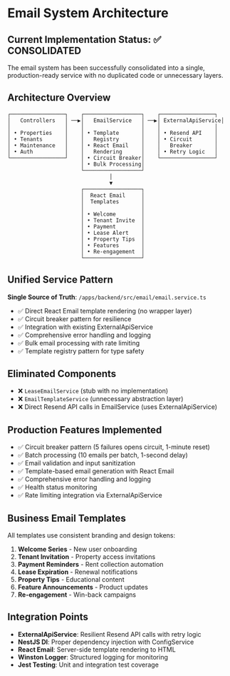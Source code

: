 # Email System Architecture

## Current Implementation Status: ✅ CONSOLIDATED

The email system has been successfully consolidated into a single, production-ready service with no duplicated code or unnecessary layers.

## Architecture Overview

```
┌─────────────────┐    ┌──────────────────┐    ┌─────────────────┐
│   Controllers   │ ──▶│   EmailService   │ ──▶│ ExternalApiService│
│                 │    │                  │    │                 │
│ • Properties    │    │ • Template       │    │ • Resend API    │
│ • Tenants       │    │   Registry       │    │ • Circuit       │
│ • Maintenance   │    │ • React Email    │    │   Breaker       │
│ • Auth          │    │   Rendering      │    │ • Retry Logic   │
└─────────────────┘    │ • Circuit Breaker│    └─────────────────┘
                       │ • Bulk Processing│
                       └──────────────────┘
                                │
                                ▼
                       ┌──────────────────┐
                       │  React Email     │
                       │  Templates       │
                       │                  │
                       │ • Welcome        │
                       │ • Tenant Invite  │
                       │ • Payment        │
                       │ • Lease Alert    │
                       │ • Property Tips  │
                       │ • Features       │
                       │ • Re-engagement  │
                       └──────────────────┘
```

## Unified Service Pattern

**Single Source of Truth**: `/apps/backend/src/email/email.service.ts`

- ✅ Direct React Email template rendering (no wrapper layer)
- ✅ Circuit breaker pattern for resilience
- ✅ Integration with existing ExternalApiService
- ✅ Comprehensive error handling and logging
- ✅ Bulk email processing with rate limiting
- ✅ Template registry pattern for type safety

## Eliminated Components

- ❌ `LeaseEmailService` (stub with no implementation)
- ❌ `EmailTemplateService` (unnecessary abstraction layer)
- ❌ Direct Resend API calls in EmailService (uses ExternalApiService)

## Production Features Implemented

- ✅ Circuit breaker pattern (5 failures opens circuit, 1-minute reset)
- ✅ Batch processing (10 emails per batch, 1-second delay)
- ✅ Email validation and input sanitization
- ✅ Template-based email generation with React Email
- ✅ Comprehensive error handling and logging
- ✅ Health status monitoring
- ✅ Rate limiting integration via ExternalApiService

## Business Email Templates

All templates use consistent branding and design tokens:

1. **Welcome Series** - New user onboarding
2. **Tenant Invitation** - Property access invitations
3. **Payment Reminders** - Rent collection automation
4. **Lease Expiration** - Renewal notifications
5. **Property Tips** - Educational content
6. **Feature Announcements** - Product updates
7. **Re-engagement** - Win-back campaigns

## Integration Points

- **ExternalApiService**: Resilient Resend API calls with retry logic
- **NestJS DI**: Proper dependency injection with ConfigService
- **React Email**: Server-side template rendering to HTML
- **Winston Logger**: Structured logging for monitoring
- **Jest Testing**: Unit and integration test coverage
